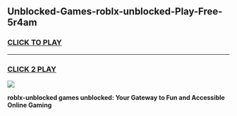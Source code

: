 
## Unblocked-Games-roblx-unblocked-Play-Free-5r4am
<h3>
<a href="https://premium76.site?title=roblx-unblocked&ref=21A">CLICK TO PLAY</a></h3>
<hr>

<h3>
<a href="https://premium76.site?title=roblx-unblocked&ref=21A">CLICK 2 PLAY</a>
  
</h3>

<a href="https://premium76.site?title=roblx-unblocked&ref=21A"><img src="https://clearcache.store/games.png"></a>


**roblx-unblocked games unblocked: Your Gateway to Fun and Accessible Online Gaming**

